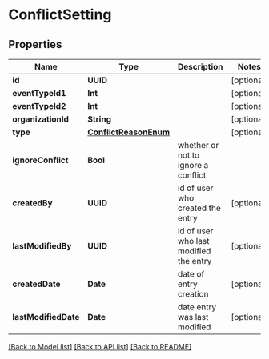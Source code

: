 # ConflictSetting

## Properties
Name | Type | Description | Notes
------------ | ------------- | ------------- | -------------
**id** | **UUID** |  | [optional] 
**eventTypeId1** | **Int** |  | [optional] 
**eventTypeId2** | **Int** |  | [optional] 
**organizationId** | **String** |  | [optional] 
**type** | [**ConflictReasonEnum**](ConflictReasonEnum.md) |  | [optional] 
**ignoreConflict** | **Bool** | whether or not to ignore a conflict | 
**createdBy** | **UUID** | id of user who created the entry | [optional] 
**lastModifiedBy** | **UUID** | id of user who last modified the entry | [optional] 
**createdDate** | **Date** | date of entry creation | [optional] 
**lastModifiedDate** | **Date** | date entry was last modified | [optional] 

[[Back to Model list]](../README.md#documentation-for-models) [[Back to API list]](../README.md#documentation-for-api-endpoints) [[Back to README]](../README.md)


